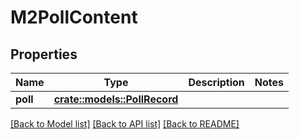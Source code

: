 # M2PollContent

## Properties

Name | Type | Description | Notes
------------ | ------------- | ------------- | -------------
**poll** | [**crate::models::PollRecord**](PollRecord.md) |  | 

[[Back to Model list]](../README.md#documentation-for-models) [[Back to API list]](../README.md#documentation-for-api-endpoints) [[Back to README]](../README.md)


